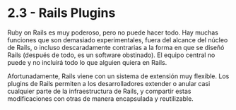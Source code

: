 # 2.3 - Rails Plugins

Ruby on Rails es muy poderoso, pero no puede hacer todo. Hay muchas funciones que son demasiado experimentales, fuera del alcance del núcleo de Rails, o incluso descaradamente contrarias a la forma en que se diseñó Rails \(después de todo, es un software obstinado\). El equipo central no puede y no incluirá todo lo que alguien quiera en Rails.

Afortunadamente, Rails viene con un sistema de extensión muy flexible. Los plugins de Rails permiten a los desarrolladores extender o anular casi cualquier parte de la infraestructura de Rails, y compartir estas modificaciones con otras de manera encapsulada y reutilizable.

